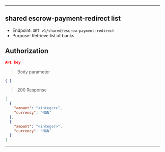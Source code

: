 
----------------------------------------------------------------------------------
## shared escrow-payment-redirect list
* Endpoint: `GET v1/shared/escrow-payment-redirect`
* Purpose: Retrieve list of banks

## Authorization

```json
API key
```

> Body parameter
```json
{ }
```

> 200 Response

```json
[
  {
    "amount": "<integer>",
    "currency": "NGN"
  },
  {
    "amount": "<integer>",
    "currency": "NGN"
  }
]
```
-----------------------------------------------------------------------------